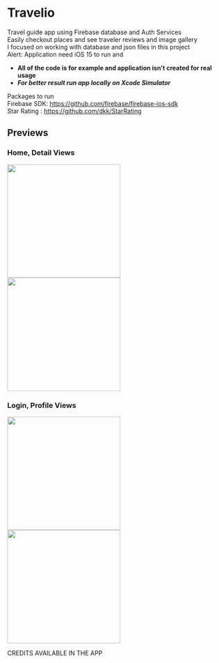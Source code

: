 # Travelio
Travel guide app using Firebase database and Auth Services\
Easily checkout places and see traveler reviews and image gallery\
I focused on working with database and json files in this project\
Alert: Application need iOS 15 to run and

- **All of the code is for example and application isn't created for real usage**
- ***For better result run app locally on Xcode Simulator***

Packages to run\
Firebase SDK: https://github.com/firebase/firebase-ios-sdk<br>
Star Rating : https://github.com/dkk/StarRating

## Previews

### Home, Detail Views
<img src="https://user-images.githubusercontent.com/84657607/128585624-0932b69f-9c2b-4b3c-8cbf-d4990b6880d1.mp4" width=260></img>
<img src="https://user-images.githubusercontent.com/84657607/128585896-229cd258-2fee-42d3-b73d-b6b60fe06ab1.mp4" width=260></img>

### Login, Profile Views
<img src="https://user-images.githubusercontent.com/84657607/128585942-bd1d467a-474d-411b-85d1-51697d5d352f.mp4" width=260></img>
<img src="https://user-images.githubusercontent.com/84657607/128585949-c9d7d1d0-d49c-49c5-9e16-015dc9066f84.png" width=260></img>

CREDITS AVAILABLE IN THE APP 
